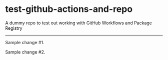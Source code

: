 # test-github-actions-and-repo
A dummy repo to test out working with GitHub Workflows and Package Registry

---

Sample change #1.

Sample change #2.
